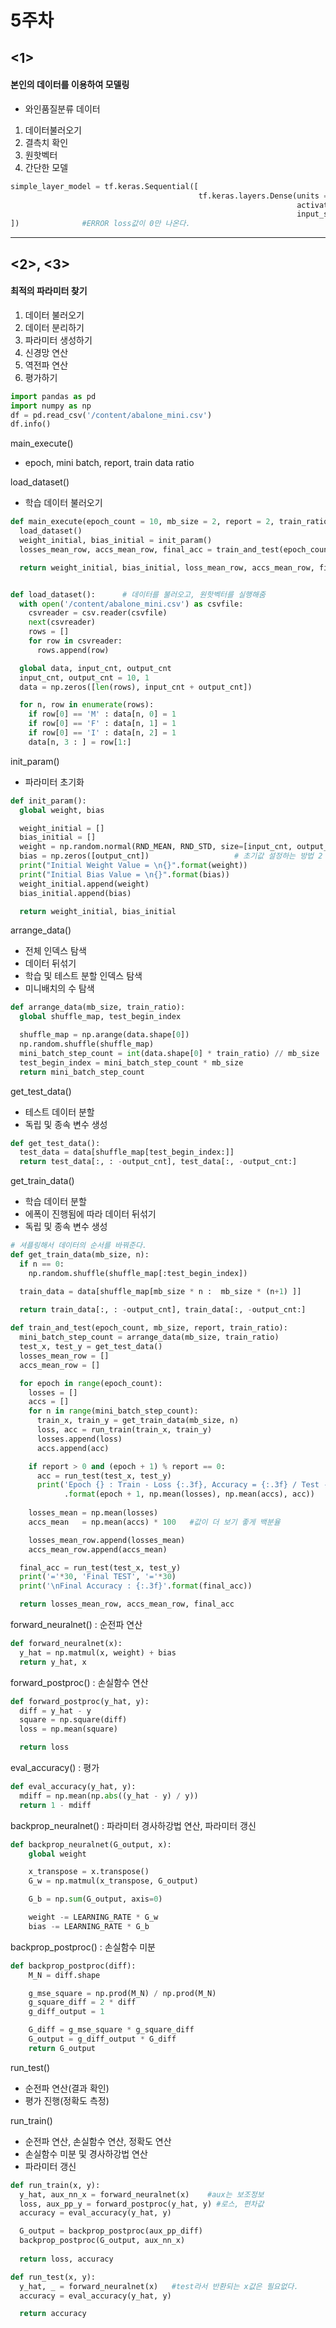 # 5주차
## <1>
#### 본인의 데이터를 이용하여 모델링
* 와인품질분류 데이터
1. 데이터불러오기
2. 결측치 확인
3. 원핫벡터
4. 간단한 모델
```python
simple_layer_model = tf.keras.Sequential([
                                          tf.keras.layers.Dense(units = 1, 
                                                                activation  = 'softmax',
                                                                input_shape = (12,))
])              #ERROR loss값이 0만 나온다.
```

<hr>

## <2>, <3>
#### 최적의 파라미터 찾기
1. 데이터 불러오기
2. 데이터 분리하기
3. 파라미터 생성하기
4. 신경망 연산
5. 역전파 연산
6. 평가하기

```python
import pandas as pd
import numpy as np
df = pd.read_csv('/content/abalone_mini.csv')
df.info()
```
main_execute()
- epoch, mini batch, report, train data ratio 

load_dataset()
- 학습 데이터 불러오기   

```python
def main_execute(epoch_count = 10, mb_size = 2, report = 2, train_ratio = 0.8):
  load_dataset()
  weight_initial, bias_initial = init_param()
  losses_mean_row, accs_mean_row, final_acc = train_and_test(epoch_count, mb_size, report, train_ratio)

  return weight_initial, bias_initial, loss_mean_row, accs_mean_row, final_acc


def load_dataset():      # 데이터를 불러오고, 원핫벡터를 실행해줌
  with open('/content/abalone_mini.csv') as csvfile:
    csvreader = csv.reader(csvfile)
    next(csvreader)
    rows = []
    for row in csvreader:
      rows.append(row)

  global data, input_cnt, output_cnt
  input_cnt, output_cnt = 10, 1 
  data = np.zeros([len(rows), input_cnt + output_cnt])

  for n, row in enumerate(rows):
    if row[0] == 'M' : data[n, 0] = 1
    if row[0] == 'F' : data[n, 1] = 1
    if row[0] == 'I' : data[n, 2] = 1
    data[n, 3 : ] = row[1:]   
```

init_param()
- 파라미터 초기화

```python
def init_param():
  global weight, bias 

  weight_initial = []
  bias_initial = []
  weight = np.random.normal(RND_MEAN, RND_STD, size=[input_cnt, output_cnt])  # 초기값 설정하는 방법 1
  bias = np.zeros([output_cnt])                   # 초기값 설정하는 방법 2
  print("Initial Weight Value = \n{}".format(weight))
  print("Initial Bias Value = \n{}".format(bias))
  weight_initial.append(weight)
  bias_initial.append(bias)

  return weight_initial, bias_initial
```
arrange_data()
- 전체 인덱스 탐색
- 데이터 뒤섞기
- 학습 및 테스트 분할 인덱스 탐색
- 미니배치의 수 탐색

```python
def arrange_data(mb_size, train_ratio):
  global shuffle_map, test_begin_index

  shuffle_map = np.arange(data.shape[0])
  np.random.shuffle(shuffle_map)
  mini_batch_step_count = int(data.shape[0] * train_ratio) // mb_size
  test_begin_index = mini_batch_step_count * mb_size
  return mini_batch_step_count
```
get_test_data()
- 테스트 데이터 분할
- 독립 및 종속 변수 생성

```python
def get_test_data():
  test_data = data[shuffle_map[test_begin_index:]]
  return test_data[:, : -output_cnt], test_data[:, -output_cnt:]
```
get_train_data()
- 학습 데이터 분할
- 에폭이 진행됨에 따라 데이터 뒤섞기
- 독립 및 종속 변수 생성

```python
# 셔플링해서 데이터의 순서를 바꿔준다.
def get_train_data(mb_size, n):
  if n == 0:
    np.random.shuffle(shuffle_map[:test_begin_index])

  train_data = data[shuffle_map[mb_size * n :  mb_size * (n+1) ]]
  
  return train_data[:, : -output_cnt], train_data[:, -output_cnt:]
```

```python
def train_and_test(epoch_count, mb_size, report, train_ratio):
  mini_batch_step_count = arrange_data(mb_size, train_ratio)
  test_x, test_y = get_test_data()
  losses_mean_row = []
  accs_mean_row = []

  for epoch in range(epoch_count):
    losses = []
    accs = []
    for n in range(mini_batch_step_count):
      train_x, train_y = get_train_data(mb_size, n)
      loss, acc = run_train(train_x, train_y)
      losses.append(loss)
      accs.append(acc)

    if report > 0 and (epoch + 1) % report == 0:
      acc = run_test(test_x, test_y)
      print('Epoch {} : Train - Loss {:.3f}, Accuracy = {:.3f} / Test - Accuracy = {:.3f}'\
            .format(epoch + 1, np.mean(losses), np.mean(accs), acc))
    
    losses_mean = np.mean(losses)
    accs_mean   = np.mean(accs) * 100   #값이 더 보기 좋게 백분율

    losses_mean_row.append(losses_mean)
    accs_mean_row.append(accs_mean)

  final_acc = run_test(test_x, test_y)
  print('='*30, 'Final TEST', '='*30)
  print('\nFinal Accuracy : {:.3f}'.format(final_acc))

  return losses_mean_row, accs_mean_row, final_acc
```

forward_neuralnet() : 순전파 연산
```python
def forward_neuralnet(x):
  y_hat = np.matmul(x, weight) + bias
  return y_hat, x
```

forward_postproc() : 손실함수 연산
```python
def forward_postproc(y_hat, y):
  diff = y_hat - y
  square = np.square(diff)
  loss = np.mean(square)

  return loss
```

eval_accuracy() : 평가
```python
def eval_accuracy(y_hat, y):
  mdiff = np.mean(np.abs((y_hat - y) / y))
  return 1 - mdiff

```

backprop_neuralnet() : 파라미터 경사하강법 연산, 파라미터 갱신
```python
def backprop_neuralnet(G_output, x):
    global weight 

    x_transpose = x.transpose()
    G_w = np.matmul(x_transpose, G_output)

    G_b = np.sum(G_output, axis=0)

    weight -= LEARNING_RATE * G_w
    bias -= LEARNING_RATE * G_b
```

backprop_postproc() : 손실함수 미분
```python
def backprop_postproc(diff):
    M_N = diff.shape

    g_mse_square = np.prod(M_N) / np.prod(M_N)
    g_square_diff = 2 * diff
    g_diff_output = 1

    G_diff = g_mse_square * g_square_diff
    G_output = g_diff_output * G_diff
    return G_output
```

run_test()
- 순전파 연산(결과 확인)
- 평가 진행(정확도 측정)

run_train()
- 순전파 연산, 손실함수 연산, 정확도 연산
- 손실함수 미분 및 경사하강법 연산
- 파라미터 갱신
```python
def run_train(x, y):
  y_hat, aux_nn_x = forward_neuralnet(x)    #aux는 보조정보
  loss, aux_pp_y = forward_postproc(y_hat, y) #로스, 편차값
  accuracy = eval_accuracy(y_hat, y)

  G_output = backprop_postproc(aux_pp_diff)
  backprop_postproc(G_output, aux_nn_x)
  
  return loss, accuracy

def run_test(x, y):
  y_hat, _ = forward_neuralnet(x)   #test라서 반환되는 x값은 필요없다.
  accuracy = eval_accuracy(y_hat, y)

  return accuracy
  ```
